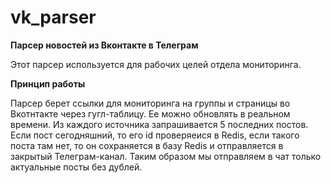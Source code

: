 # vk_parser
**Парсер новостей из Вконтакте в Телеграм**

Этот парсер используется для рабочих целей отдела мониторинга.  

**Принцип работы**

Парсер берет ссылки для мониторинга на группы и страницы во Вкотнтакте через гугл-таблицу. Ее можно обновлять в реальном времени.
Из каждого источника запрашивается 5 последних постов. 
Если пост сегодняшний, то его id проверяеися в Redis, если такого поста там нет, то он сохраняется в базу Redis и отправляется в закрытый Телеграм-канал.
Таким образом мы отправляем в чат только актуальные посты без дублей.
